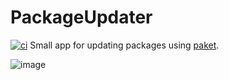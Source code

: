 # PackageUpdater

[![ci](https://github.com/JohanLarsson/PackageUpdater/actions/workflows/ci.yml/badge.svg)](https://github.com/JohanLarsson/PackageUpdater/actions/workflows/ci.yml)
Small app for updating packages using [paket](https://fsprojects.github.io/Paket/).

![image](https://user-images.githubusercontent.com/1640096/60170398-a6604c80-9808-11e9-8815-2518d084fc21.png)

